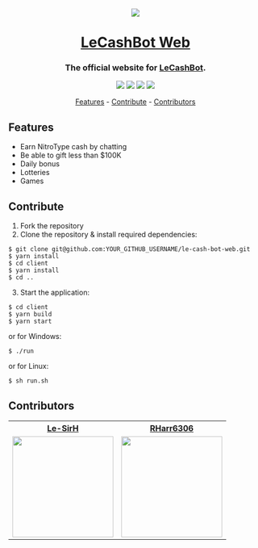 <h1 align="center">
  <img src="https://www.nitrotype.com/dist/site/images/pages/store/huge-ball-o-cash.png" align="center" />
  <br><br>
  <a href="https://discordapp.com/api/oauth2/authorize?client_id=689231388909633607&permissions=8&scope=bot">LeCashBot Web</a>
</h1>
<h3 align="center">
  The official website for <a href="https://github.com/TheTypingMatch/le-cash-bot">LeCashBot</a>.
</h3>
<p align="center">
  <img src="https://img.shields.io/discord/689241652916912138?style=flat-square">
  <img src="https://img.shields.io/github/contributors/TheTypingMatch/le-cash-bot-web?style=flat-square">
  <img src="https://img.shields.io/github/repo-size/TheTypingMatch/le-cash-bot-web?style=flat-square">
  <img src="https://img.shields.io/github/v/release/TheTypingMatch/le-cash-bot-web?include_prereleases&style=flat-square">
</p>
<p align="center">
  <a href="#features">Features</a>
  <span>-</span>
  <a href="#contribute">Contribute</a>
  <span>-</span>
  <a href="#contributors">Contributors</a>
</p>

## Features
- Earn NitroType cash by chatting
- Be able to gift less than $100K
- Daily bonus
- Lotteries
- Games

## Contribute
1. Fork the repository
2. Clone the repository & install required dependencies:
```
$ git clone git@github.com:YOUR_GITHUB_USERNAME/le-cash-bot-web.git
$ yarn install
$ cd client
$ yarn install
$ cd ..
```
3. Start the application:
```
$ cd client
$ yarn build
$ yarn start
```
or for Windows:
```
$ ./run
```
or for Linux:
```
$ sh run.sh
```

## Contributors
<table>
  <tr>
    <th><a href="https://github.com/Le-SirH">Le-SirH</a></th>
    <th><a href="https://github.com/RHarr6306">RHarr6306</a></th>
  </tr>
  <tr>
    <td><img width="200" src="https://avatars3.githubusercontent.com/u/46948579?s=460&v=4"></td>
    <td><img width="200" src="https://avatars2.githubusercontent.com/u/55287042?s=460&v=4"></td>
  </tr>
</table>
